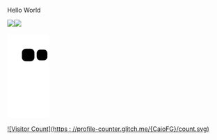 <a>Hello World</a>

<div><a href="https://github.com/CaioFG"><img height="180em" src="https://github-readme-stats.vercel.app/api/top-langs/?username=CaioFG&layout=compact&langs_count=7&theme=midnight-purple"/><img height="180em" src="https://github-readme-stats.vercel.app/api?username=CaioFG&show_icons=true&theme=midnight-purple&include_all_commits=true&count_private=true"/></div>

![snake gif](https://github.com/CaioFG/CaioFG/blob/output/github-contribution-grid-snake.svg)
  
![Visitor Count](https : //profile-counter.glitch.me/{CaioFG}/count.svg)
